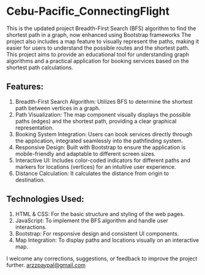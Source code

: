 # Cebu-Pacific_ConnectingFlight
This is the updated project Breadth-First Search (BFS) algorithm to find the shortest path in a graph, now enhanced using Bootstrap frameworks The project also includes a map feature to visually represent the paths, making it easier for users to understand the possible routes and the shortest path.
This project aims to provide an educational tool for understanding graph algorithms and a practical application for booking services based on the shortest path calculations.


## Features:
1. Breadth-First Search Algorithm: Utilizes BFS to determine the shortest path between vertices in a graph.
2. Path Visualization: The map component visually displays the possible paths (edges) and the shortest path, providing a clear graphical representation.
3. Booking System Integration: Users can book services directly through the application, integrated seamlessly into the pathfinding system.
4. Responsive Design: Built with Bootstrap to ensure the application is mobile-friendly and adaptable to different screen sizes.
5. Interactive UI: Includes color-coded indicators for different paths and markers for locations (vertices) for an intuitive user experience.
6. Distance Calculation: It calculates the distance from origin to destination.

## Technologies Used:
1. HTML & CSS: For the basic structure and styling of the web pages.
2. JavaScript: To implement the BFS algorithm and handle user interactions.
3. Bootstrap: For responsive design and consistent UI components.
4. Map Integration: To display paths and locations visually on an interactive map.
   
I welcome any corrections, suggestions, or feedback to improve the project further.
arzzpaypal@gmail.com
